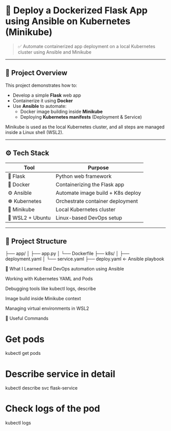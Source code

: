 # 🚀 Deploy a Dockerized Flask App using Ansible on Kubernetes (Minikube)

> ✅ Automate containerized app deployment on a local Kubernetes cluster using Ansible and Minikube

---

## 📌 Project Overview

This project demonstrates how to:

- Develop a simple **Flask** web app
- Containerize it using **Docker**
- Use **Ansible** to automate:
  - Docker image building inside **Minikube**
  - Deploying **Kubernetes manifests** (Deployment & Service)

Minikube is used as the local Kubernetes cluster, and all steps are managed inside a Linux shell (WSL2).

---

## ⚙️ Tech Stack

| Tool         | Purpose                         |
|--------------|----------------------------------|
| 🐍 Flask     | Python web framework             |
| 🐳 Docker    | Containerizing the Flask app     |
| ⚙️ Ansible   | Automate image build + K8s deploy |
| ☸️ Kubernetes| Orchestrate container deployment |
| 🧪 Minikube  | Local Kubernetes cluster         |
| 🐧 WSL2 + Ubuntu | Linux-based DevOps setup    |

---

## 📁 Project Structure

├── app/
│ ├── app.py
│ └── Dockerfile
├── k8s/
│ ├── deployment.yaml
│ └── service.yaml
├── deploy.yaml ← Ansible playbook


🌟 What I Learned
Real DevOps automation using Ansible

Working with Kubernetes YAML and Pods

Debugging tools like kubectl logs, describe

Image build inside Minikube context

Managing virtual environments in WSL2


📎 Useful Commands

# Get pods
kubectl get pods

# Describe service in detail
kubectl describe svc flask-service

# Check logs of the pod
kubectl logs <pod-name>

